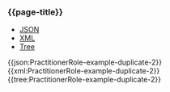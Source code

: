 ### {{page-title}}

<div class="nhsd-!t-margin-bottom-6">
  <ul class="nav nav-tabs" role="tablist">
        <li role="presentation" class="active">
            <a href="#JSON" role="tab" data-toggle="tab">JSON</a>
        </li>
         <li role="presentation">
            <a href="#XML" role="tab" data-toggle="tab">XML</a>
        </li>
        <li role="presentation">
            <a href="#Tree" role="tab" data-toggle="tab">Tree</a>
        </li>
  </ul>
    
  <div class="tab-content snippet">
    <div id="JSON" role="tabpanel" class="tab-pane active">
{{json:PractitionerRole-example-duplicate-2}}
    </div>
    <div id="XML" role="tabpanel" class="tab-pane">
{{xml:PractitionerRole-example-duplicate-2}}
    </div>
    <div id="Tree" role="tabpanel" class="tab-pane">
{{tree:PractitionerRole-example-duplicate-2}}
    </div>
  </div>
</div>
